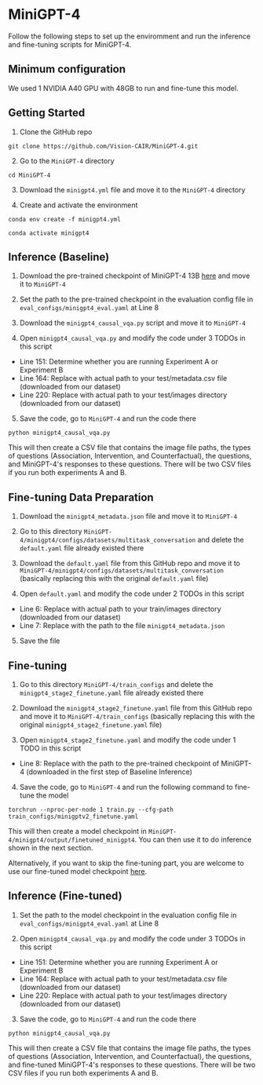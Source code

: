 # MiniGPT-4

Follow the following steps to set up the enviromment and run the inference and fine-tuning scripts for MiniGPT-4. 

## Minimum configuration

We used 1 NVIDIA A40 GPU with 48GB to run and fine-tune this model.

## Getting Started

1. Clone the GitHub repo

``git clone https://github.com/Vision-CAIR/MiniGPT-4.git``

2. Go to the ``MiniGPT-4`` directory
   
``cd MiniGPT-4``

3. Download the ``minigpt4.yml`` file and move it to the ``MiniGPT-4`` directory

4. Create and activate the environment

``conda env create -f minigpt4.yml``

``conda activate minigpt4``

## Inference (Baseline)

1. Download the pre-trained checkpoint of MiniGPT-4 13B [here](https://drive.google.com/file/d/1a4zLvaiDBr-36pasffmgpvH5P7CKmpze/view) and move it to ``MiniGPT-4``

2. Set the path to the pre-trained checkpoint in the evaluation config file in ``eval_configs/minigpt4_eval.yaml`` at Line 8

3. Download the ``minigpt4_causal_vqa.py`` script and move it to ``MiniGPT-4``

4. Open ``minigpt4_causal_vqa.py`` and modify the code under 3 TODOs in this script

- Line 151: Determine whether you are running Experiment A or Experiment B
- Line 164: Replace with actual path to your test/metadata.csv file (downloaded from our dataset)
- Line 220: Replace with actual path to your test/images directory (downloaded from our dataset)

5. Save the code, go to ``MiniGPT-4`` and run the code there

``python minigpt4_causal_vqa.py``

This will then create a CSV file that contains the image file paths, the types of questions (Association, Intervention, and Counterfactual), the questions, and MiniGPT-4's responses to these questions. There will be two CSV files if you run both experiments A and B.

## Fine-tuning Data Preparation

1. Download the ``minigpt4_metadata.json`` file and move it to ``MiniGPT-4``

2. Go to this directory ``MiniGPT-4/minigpt4/configs/datasets/multitask_conversation`` and delete the ``default.yaml`` file already existed there

3. Download the ``default.yaml`` file from this GitHub repo and move it to ``MiniGPT-4/minigpt4/configs/datasets/multitask_conversation`` (basically replacing this with the original ``default.yaml`` file)

4. Open ``default.yaml`` and modify the code under 2 TODOs in this script

- Line 6: Replace with actual path to your train/images directory (downloaded from our dataset)
- Line 7: Replace with the path to the file ``minigpt4_metadata.json``

5. Save the file

## Fine-tuning

1. Go to this directory ``MiniGPT-4/train_configs`` and delete the ``minigpt4_stage2_finetune.yaml`` file already existed there

2. Download the ``minigpt4_stage2_finetune.yaml`` file from this GitHub repo and move it to ``MiniGPT-4/train_configs`` (basically replacing this with the original ``minigpt4_stage2_finetune.yaml`` file)

3. Open ``minigpt4_stage2_finetune.yaml`` and modify the code under 1 TODO in this script

- Line 8: Replace with the path to the pre-trained checkpoint of MiniGPT-4 (downloaded in the first step of Baseline Inference)

4. Save the code, go to ``MiniGPT-4`` and run the following command to fine-tune the model

``torchrun --nproc-per-node 1 train.py --cfg-path train_configs/minigptv2_finetune.yaml``

This will then create a model checkpoint in ``MiniGPT-4/minigpt4/output/finetuned_minigpt4``. You can then use it to do inference shown in the next section.

Alternatively, if you want to skip the fine-tuning part, you are welcome to use our fine-tuned model checkpoint [here](https://drive.google.com/file/d/1SoYFRz4mPxwk_UzIXfhe0pMFSjXV4wN_/view?usp=sharing).

## Inference (Fine-tuned)

1. Set the path to the model checkpoint in the evaluation config file in ``eval_configs/minigpt4_eval.yaml`` at Line 8

2. Open ``minigpt4_causal_vqa.py`` and modify the code under 3 TODOs in this script

- Line 151: Determine whether you are running Experiment A or Experiment B
- Line 164: Replace with actual path to your test/metadata.csv file (downloaded from our dataset)
- Line 220: Replace with actual path to your test/images directory (downloaded from our dataset)

3. Save the code, go to ``MiniGPT-4`` and run the code there

``python minigpt4_causal_vqa.py``

This will then create a CSV file that contains the image file paths, the types of questions (Association, Intervention, and Counterfactual), the questions, and fine-tuned MiniGPT-4's responses to these questions. There will be two CSV files if you run both experiments A and B.
